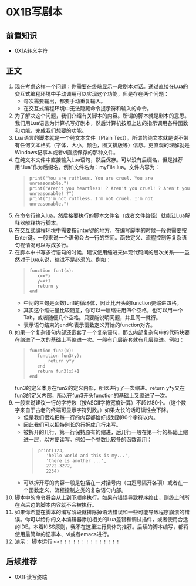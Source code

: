 # 0X1B写剧本
## 前置知识
* 0X1A转义字符
## 正文
1. 现在考虑这样一个问题：你需要在终端显示一段剧本对话。通过直接在Lua的交互式编程环境中手动调用可以实现这个功能，但是存在两个问题：
    * 每次需要输出，都要手动重复输入。
    * 在交互式编程环境中无法隐藏命令提示符和输入的命令。
2. 为了解决这个问题，我们介绍有关脚本的内容。所谓的脚本就是剧本的意思。我们用Lua语言为计算机写好剧本，然后计算机按照上边的指示调用各种函数和功能，完成我们想要的功能。
3. Lua语言的脚本就是一个纯文本文件（Plain Text）。所谓的纯文本就是说不带有任何文本格式（字体，大小，颜色，图文排版等）信息。更直观的理解就是Windows记事本或者vi直接保存的那种文件。
4. 在纯文本文件中直接输入Lua语句，然后保存。可以没有后缀名，但是推荐用“.lua”作为后缀名。例如文件名为：myFile.lua。文件内容为：
    >```
    >print("You are ruthless. You are cruel. You are unreasonable.")
    >print("Aren't you heartless! ? Aren't you cruel! ? Aren't you unreasonable! ?")
    >print("I'm not ruthless. I'm not cruel. I'm not unreasonable.")
    >```
5. 在命令行输入lua，然后接要执行的脚本文件名（或者文件路径）就能让Lua解释器解释执行脚本。
6. 在交互式编程环境中需要按Enter键的地方，在编写脚本的时候一般也需要按Enter键。一般来说一个语句会占一行的空间。函数定义、流程控制等复杂语句视情况可以写成多行。
7. 在脚本中书写多行语句的时候，建议使用缩进来体现代码间的层次关系——虽然对于Lua来说，缩进不是必须的。例如：
    >```
    >function fun1(x):
    >    x=x*x
    >    y=x+1
    >    return y
    >end
    >```
    * 中间的三句是函数fun1的循环体，因此比开头的function要缩进四格。
    * 其实这个缩进量比较随意，你可以一层缩进用四个空格，也可以用一个Tab，或者随便几个空格。只要能说明问题，并且同一就行。
    * 表示语句结束的end和表示函数定义开始的function对齐。
8. 如果一个复杂语句内部还嵌套了一个复杂语句，那么内部复杂句中的代码块要在缩进了一次的基础上再缩进一次。一般有几层嵌套就有几层缩进。例如：
    >```
    >function fun2(x):
    >    function fun3(y):
    >        return y*y
    >    end
    >    return fun3(x)+1
    >end
    >```
    fun3的定义本身在fun2的定义内部，所以进行了一次缩进。return y*y又在fun3的定义内部，所以在fun3开头function的基础上又缩进了一次。
9. 一般来说建议一行的字符数（按ASCII字符宽度计算）不超过80个。（这个数字来自于古老的终端可显示字符列数。）如果太长的话可读性会下降。
    * 但是我们很难把每一行的内容都恰好规划到80个字符以内。
    * 因此我们可以把特别长的行拆成几行来写。
    * 被拆开的几行，第一行保持原有的缩进，后几行一般在第一行的基础上缩进一层，以方便读写。例如一个参数比较多的函数调用：
        >```
        >print(123,
        >    'hello world and this is my...',
        >    'there is another ...',
        >    2722.3272,
        >    2234)
        >```
    * 可以拆开写的内容一般是包括在一对括号内（由逗号隔开各项）或者在一个函数定义、流程控制之类的复杂语句内部。
10. 脚本中的命令将会从上到下顺序执行。如果有错误导致程序终止，则终止时所在点后边的脚本内容就不会被执行。
11. 如果你希望在脚本的编写阶段就排除掉语法错误和一些可能导致程序崩溃的错误。你可以给你的文本编辑器添加相关的Lua差错和调试插件，或者使用合适的IDE。本着KISS原则，我不在这里进行具体的推荐。后续的脚本编写，都将使用最简单的记事本、vi或者emacs进行。
12. 演示： 脚本运行 `<>！！！！！！！！！！！！！！`
## 后续推荐
* 0X1F读写终端